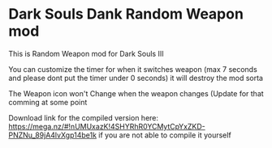 # Dark Souls Dank Random Weapon mod
This is Random Weapon mod for Dark Souls III<br />

You can customize the timer for when it switches weapon (max 7 seconds and please dont put the timer under 0 seconds) it will destroy the mod sorta<br />

The Weapon icon won't Change when the weapon changes (Update for that comming at some point<br />

Download link for the compiled version here: https://mega.nz/#!nUMUxazK!4SHYRhR0YCMytCpYxZKD-PNZNu_89jA4lvXgp14be1k if you are not able to compile it yourself
